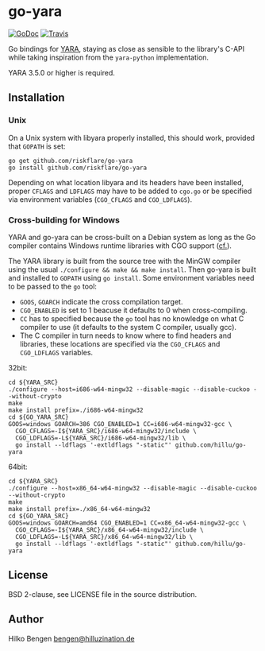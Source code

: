 # go-yara

[![GoDoc](https://godoc.org/github.com/hillu/go-yara?status.svg)](https://godoc.org/github.com/hillu/go-yara)
[![Travis](https://travis-ci.org/hillu/go-yara.svg?branch=master)](https://travis-ci.org/hillu/go-yara)

Go bindings for [YARA](http://plusvic.github.io/yara/), staying as
close as sensible to the library's C-API while taking inspiration from
the `yara-python` implementation.

YARA 3.5.0 or higher is required.

## Installation

### Unix

On a Unix system with libyara properly installed, this should work,
provided that `GOPATH` is set:

```
go get github.com/riskflare/go-yara
go install github.com/riskflare/go-yara
```

Depending on what location libyara and its headers have been
installed, proper `CFLAGS` and `LDFLAGS` may have to be added to
`cgo.go` or be specified via environment variables (`CGO_CFLAGS` and
`CGO_LDFLAGS`).

### Cross-building for Windows

YARA and go-yara can be cross-built on a Debian system as long as the
Go compiler contains Windows runtime libraries with CGO support
([cf.](https://github.com/hillu/golang-go-cross)).

The YARA library is built from the source tree with the MinGW compiler
using the usual `./configure && make && make install`. Then go-yara is
built and installed to `GOPATH` using `go install`. Some environment
variables need to be passed to the `go` tool:

- `GOOS`, `GOARCH` indicate the cross compilation
  target.
- `CGO_ENABLED` is set to 1 beacuse it defaults to 0 when
  cross-compiling.
- `CC` has to specified because the `go` tool has no knowledge on what
  C compiler to use (it defaults to the system C compiler, usually
  gcc).
- The C compiler in turn needs to know where to find headers and
  libraries, these locations are specified via the `CGO_CFLAGS` and
  `CGO_LDFLAGS` variables.

32bit:

```
cd ${YARA_SRC}
./configure --host=i686-w64-mingw32 --disable-magic --disable-cuckoo --without-crypto
make
make install prefix=./i686-w64-mingw32
cd ${GO_YARA_SRC}
GOOS=windows GOARCH=386 CGO_ENABLED=1 CC=i686-w64-mingw32-gcc \
  CGO_CFLAGS=-I${YARA_SRC}/i686-w64-mingw32/include \
  CGO_LDFLAGS=-L${YARA_SRC}/i686-w64-mingw32/lib \
  go install --ldflags '-extldflags "-static"' github.com/hillu/go-yara
```

64bit:

```
cd ${YARA_SRC}
./configure --host=x86_64-w64-mingw32 --disable-magic --disable-cuckoo --without-crypto
make
make install prefix=./x86_64-w64-mingw32
cd ${GO_YARA_SRC}
GOOS=windows GOARCH=amd64 CGO_ENABLED=1 CC=x86_64-w64-mingw32-gcc \
  CGO_CFLAGS=-I${YARA_SRC}/x86_64-w64-mingw32/include \
  CGO_LDFLAGS=-L${YARA_SRC}/x86_64-w64-mingw32/lib \
  go install --ldflags '-extldflags "-static"' github.com/hillu/go-yara
```

## License

BSD 2-clause, see LICENSE file in the source distribution.

## Author

Hilko Bengen <bengen@hilluzination.de>
